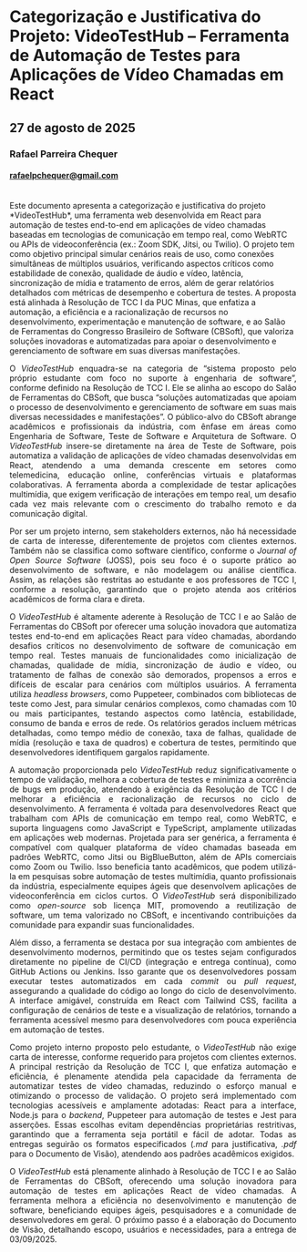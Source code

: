 <xaiArtifact artifact_id="8258da38-bffc-4ef9-8d3f-8fb8a9e8ffaa" artifact_version_id="85465ad2-7e38-4121-8283-2b9061f7d0f8" title="Justificativa_VideoTestHub.md" contentType="text/markdown">

# Categorização e Justificativa do Projeto: VideoTestHub – Ferramenta de Automação de Testes para Aplicações de Vídeo Chamadas em React
## 27 de agosto de 2025
### Rafael Parreira Chequer
#### rafaelpchequer@gmail.com

<br>
<span style="text-align: justify;">
Este documento apresenta a categorização e justificativa do projeto *VideoTestHub*, uma ferramenta web desenvolvida em React para automação de testes end-to-end em aplicações de vídeo chamadas baseadas em tecnologias de comunicação em tempo real, como WebRTC ou APIs de videoconferência (ex.: Zoom SDK, Jitsi, ou Twilio). O projeto tem como objetivo principal simular cenários reais de uso, como conexões simultâneas de múltiplos usuários, verificando aspectos críticos como estabilidade de conexão, qualidade de áudio e vídeo, latência, sincronização de mídia e tratamento de erros, além de gerar relatórios detalhados com métricas de desempenho e cobertura de testes. A proposta está alinhada à Resolução de TCC I da PUC Minas, que enfatiza a automação, a eficiência e a racionalização de recursos no desenvolvimento, experimentação e manutenção de software, e ao Salão de Ferramentas do Congresso Brasileiro de Software (CBSoft), que valoriza soluções inovadoras e automatizadas para apoiar o desenvolvimento e gerenciamento de software em suas diversas manifestações.

O *VideoTestHub* enquadra-se na categoria de “sistema proposto pelo próprio estudante com foco no suporte à engenharia de software”, conforme definido na Resolução de TCC I. Ele se alinha ao escopo do Salão de Ferramentas do CBSoft, que busca “soluções automatizadas que apoiam o processo de desenvolvimento e gerenciamento de software em suas mais diversas necessidades e manifestações”. O público-alvo do CBSoft abrange acadêmicos e profissionais da indústria, com ênfase em áreas como Engenharia de Software, Teste de Software e Arquitetura de Software. O *VideoTestHub* insere-se diretamente na área de Teste de Software, pois automatiza a validação de aplicações de vídeo chamadas desenvolvidas em React, atendendo a uma demanda crescente em setores como telemedicina, educação online, conferências virtuais e plataformas colaborativas. A ferramenta aborda a complexidade de testar aplicações multimídia, que exigem verificação de interações em tempo real, um desafio cada vez mais relevante com o crescimento do trabalho remoto e da comunicação digital.

Por ser um projeto interno, sem stakeholders externos, não há necessidade de carta de interesse, diferentemente de projetos com clientes externos. Também não se classifica como software científico, conforme o *Journal of Open Source Software* (JOSS), pois seu foco é o suporte prático ao desenvolvimento de software, e não modelagem ou análise científica. Assim, as relações são restritas ao estudante e aos professores de TCC I, conforme a resolução, garantindo que o projeto atenda aos critérios acadêmicos de forma clara e direta.

O *VideoTestHub* é altamente aderente à Resolução de TCC I e ao Salão de Ferramentas do CBSoft por oferecer uma solução inovadora que automatiza testes end-to-end em aplicações React para vídeo chamadas, abordando desafios críticos no desenvolvimento de software de comunicação em tempo real. Testes manuais de funcionalidades como inicialização de chamadas, qualidade de mídia, sincronização de áudio e vídeo, ou tratamento de falhas de conexão são demorados, propensos a erros e difíceis de escalar para cenários com múltiplos usuários. A ferramenta utiliza *headless browsers*, como Puppeteer, combinados com bibliotecas de teste como Jest, para simular cenários complexos, como chamadas com 10 ou mais participantes, testando aspectos como latência, estabilidade, consumo de banda e erros de rede. Os relatórios gerados incluem métricas detalhadas, como tempo médio de conexão, taxa de falhas, qualidade de mídia (resolução e taxa de quadros) e cobertura de testes, permitindo que desenvolvedores identifiquem gargalos rapidamente.

A automação proporcionada pelo *VideoTestHub* reduz significativamente o tempo de validação, melhora a cobertura de testes e minimiza a ocorrência de bugs em produção, atendendo à exigência da Resolução de TCC I de melhorar a eficiência e racionalização de recursos no ciclo de desenvolvimento. A ferramenta é voltada para desenvolvedores React que trabalham com APIs de comunicação em tempo real, como WebRTC, e suporta linguagens como JavaScript e TypeScript, amplamente utilizadas em aplicações web modernas. Projetada para ser genérica, a ferramenta é compatível com qualquer plataforma de vídeo chamadas baseada em padrões WebRTC, como Jitsi ou BigBlueButton, além de APIs comerciais como Zoom ou Twilio. Isso beneficia tanto acadêmicos, que podem utilizá-la em pesquisas sobre automação de testes multimídia, quanto profissionais da indústria, especialmente equipes ágeis que desenvolvem aplicações de videoconferência em ciclos curtos. O *VideoTestHub* será disponibilizado como *open-source* sob licença MIT, promovendo a reutilização de software, um tema valorizado no CBSoft, e incentivando contribuições da comunidade para expandir suas funcionalidades.

Além disso, a ferramenta se destaca por sua integração com ambientes de desenvolvimento modernos, permitindo que os testes sejam configurados diretamente no pipeline de CI/CD (integração e entrega contínua), como GitHub Actions ou Jenkins. Isso garante que os desenvolvedores possam executar testes automatizados em cada *commit* ou *pull request*, assegurando a qualidade do código ao longo do ciclo de desenvolvimento. A interface amigável, construída em React com Tailwind CSS, facilita a configuração de cenários de teste e a visualização de relatórios, tornando a ferramenta acessível mesmo para desenvolvedores com pouca experiência em automação de testes.

Como projeto interno proposto pelo estudante, o *VideoTestHub* não exige carta de interesse, conforme requerido para projetos com clientes externos. A principal restrição da Resolução de TCC I, que enfatiza automação e eficiência, é plenamente atendida pela capacidade da ferramenta de automatizar testes de vídeo chamadas, reduzindo o esforço manual e otimizando o processo de validação. O projeto será implementado com tecnologias acessíveis e amplamente adotadas: React para a interface, Node.js para o *backend*, Puppeteer para automação de testes e Jest para asserções. Essas escolhas evitam dependências proprietárias restritivas, garantindo que a ferramenta seja portátil e fácil de adotar. Todas as entregas seguirão os formatos especificados (*.md* para justificativa, *.pdf* para o Documento de Visão), atendendo aos padrões acadêmicos exigidos.

O *VideoTestHub* está plenamente alinhado à Resolução de TCC I e ao Salão de Ferramentas do CBSoft, oferecendo uma solução inovadora para automação de testes em aplicações React de vídeo chamadas. A ferramenta melhora a eficiência no desenvolvimento e manutenção de software, beneficiando equipes ágeis, pesquisadores e a comunidade de desenvolvedores em geral. O próximo passo é a elaboração do Documento de Visão, detalhando escopo, usuários e necessidades, para a entrega de 03/09/2025.

</xaiArtifact>
